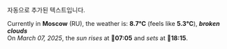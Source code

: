 
자동으로 추가된 텍스트입니다.

<!--START_SECTION:weather:moscow-->
Currently in **Moscow** (RU), the weather is: **8.7°C** (feels like **5.3°C**), ***broken clouds***<br/>
On *March 07, 2025*, the *sun rises* at 🌅**07:05** and *sets* at 🌇**18:15**.
<!--END_SECTION:weather-->
